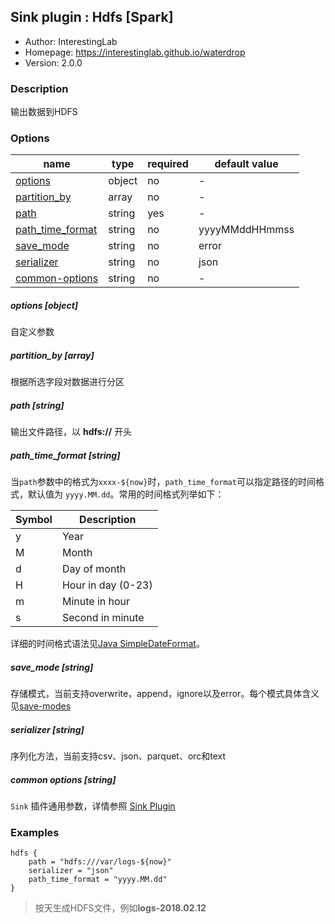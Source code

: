 ## Sink plugin : Hdfs [Spark]

* Author: InterestingLab
* Homepage: https://interestinglab.github.io/waterdrop
* Version: 2.0.0

### Description

输出数据到HDFS
### Options

| name | type | required | default value |
| --- | --- | --- | --- |
| [options](#options-object) | object | no | - |
| [partition_by](#partition_by-array) | array | no | - |
| [path](#path-string) | string | yes | - |
| [path_time_format](#path_time_format-string) | string | no | yyyyMMddHHmmss |
| [save_mode](#save_mode-string) | string | no | error |
| [serializer](#serializer-string) | string | no | json |
| [common-options](#common-options-string)| string | no | - |

##### options [object]

自定义参数

##### partition_by [array]

根据所选字段对数据进行分区

##### path [string]

输出文件路径，以 **hdfs://** 开头

##### path_time_format [string]

当`path`参数中的格式为`xxxx-${now}`时，`path_time_format`可以指定路径的时间格式，默认值为 `yyyy.MM.dd`。常用的时间格式列举如下：

| Symbol | Description |
| --- | --- |
| y | Year |
| M | Month |
| d | Day of month |
| H | Hour in day (0-23) |
| m | Minute in hour |
| s | Second in minute |

详细的时间格式语法见[Java SimpleDateFormat](https://docs.oracle.com/javase/tutorial/i18n/format/simpleDateFormat.html)。

##### save_mode [string]

存储模式，当前支持overwrite，append，ignore以及error。每个模式具体含义见[save-modes](http://spark.apache.org/docs/2.2.0/sql-programming-guide.html#save-modes)

##### serializer [string]

序列化方法，当前支持csv、json、parquet、orc和text

##### common options [string]

`Sink` 插件通用参数，详情参照 [Sink Plugin](/zh-cn/v2/spark/configuration/sink-plugins/)


### Examples

```
hdfs {
    path = "hdfs:///var/logs-${now}"
    serializer = "json"
    path_time_format = "yyyy.MM.dd"
}
```

> 按天生成HDFS文件，例如**logs-2018.02.12**